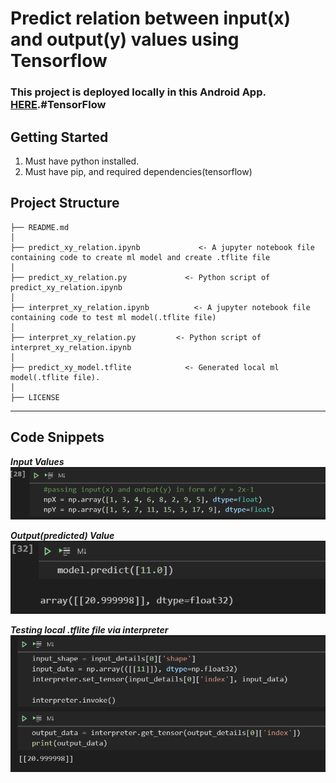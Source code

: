 Predict relation between input(x) and output(y) values using Tensorflow
==============================

<h3>This project is deployed locally in this Android App. <a target="_blank" href="https://github.com/ChaituPenju/XY_RelationPredictor_Tensorflow/">HERE</a>.#TensorFlow</h3>


Getting Started
------------
1. Must have python installed.
2. Must have pip, and required dependencies(tensorflow)


Project Structure
------------

    ├── README.md          
    │
    ├── predict_xy_relation.ipynb             <- A jupyter notebook file containing code to create ml model and create .tflite file
    │
    ├── predict_xy_relation.py             <- Python script of predict_xy_relation.ipynb
    │
    ├── interpret_xy_relation.ipynb          <- A jupyter notebook file containing code to test ml model(.tflite file)
    │
    ├── interpret_xy_relation.py         <- Python script of interpret_xy_relation.ipynb
    │
    ├── predict_xy_model.tflite            <- Generated local ml model(.tflite file).
    │
    ├── LICENSE   


--------


Code Snippets
------------

***Input Values***
<img src="https://raw.githubusercontent.com/ChaituPenju/XY_RelationPredictor_Tensorflow/main/screens/input_values.PNG">

***Output(predicted) Value***
<img src="https://raw.githubusercontent.com/ChaituPenju/XY_RelationPredictor_Tensorflow/main/screens/output_values.PNG">

***Testing local .tflite file via interpreter***
<img src="https://raw.githubusercontent.com/ChaituPenju/XY_RelationPredictor_Tensorflow/main/screens/input_output_test.PNG">